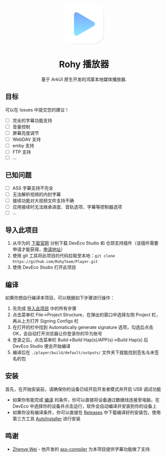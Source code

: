 <p align="center"><img src="./AppScope/resources/base/media/app_icon.png" style="width: 128px; height: 128px;"  alt="logo"></p>
<h1 align="center">Rohy 播放器</h1>
<p align="center">基于 ArkUI 原生开发的鸿蒙本地媒体播放器.</p>

## 目标
可以在 Issues 中提交您的建议！
- [ ] 完全的字幕功能支持
- [ ] 音量控制
- [ ] 屏幕亮度调节
- [ ] WebDAV 支持
- [ ] emby 支持
- [ ] FTP 支持
- [ ] ...

## 已知问题
- [ ] ASS 字幕支持不完全
- [ ] 无法解析视频的内封字幕
- [ ] 接续功能对大视频文件支持不确
- [ ] 应用接续时无法继承进度、音轨选项、字幕等控制器选项
- [ ] ...

## 导入此项目
1. 从华为的 [下载官网](https://developer.huawei.com/consumer/cn/download/) 分别下载 DevEco Studio 和 仓颉支持插件（该插件需要申请才能获得，[申请地址](https://developer.huawei.com/consumer/cn/activityDetail/cangjie-beta/)）
2. 使用 git 工具将此项目的代码拉取至本地：`git clone https://github.com/RohyTeam/Player.git`
3. 使用 DevEco Studio 打开此项目

## 编译
如果你想自行编译本项目，可以根据如下步骤进行操作：
1. 先完成 [导入此项目](#导入此项目) 中的所有步骤
2. 点击菜单栏 File->Project Structure，在弹出的窗口中选择左侧 Project 栏，再从上方打开 Signing Configs 栏
3. 在打开的栏中找到 Automatically generate signature 选项，勾选后点击 OK，会自动打开浏览器让你登录你的华为账号
4. 登录之后，点击菜单栏 Build->Build Hap(s)/APP(s)->Build Hap(s) 后 DevEco Studio 便会开始编译
5. 编译后在 `./player/build/default/outputs/` 文件夹下就能找到签名与未签名的包

## 安装
首先，在开始安装前，请确保你的设备已经开启开发者模式并开启 USB 调试功能  
- 如果你有能完成 [编译](#编译) 的条件，你可以直接将设备通过数据线连接至电脑，在 DevEco 中选择你的设备并点击运行，软件会自动编译并安装到你的设备上  
- 如果你没有编译条件，你可以直接在 [Releases](https://github.com/RohyTeam/Player/releases) 中下载编译好的安装包，使用第三方工具 [AutoInstaller](https://github.com/likuai2010/auto-installer) 进行安装

## 鸣谢
- [Zhenye Wei](https://github.com/weizhenye) - 他开发的 [ass-compiler](https://github.com/weizhenye/ass-compiler) 为本项目提供字幕功能做了支持.